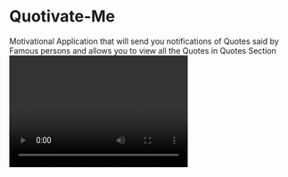 # Quotivate-Me

Motivational Application that will send you notifications of Quotes said by Famous persons and allows you to view all the Quotes in Quotes Section
<video src="QuotivateMe.mov" width="320" height="200" controls preload></video>
